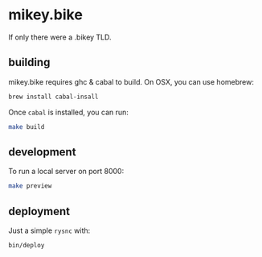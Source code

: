 # mikey.bike

If only there were a .bikey TLD.

## building

mikey.bike requires ghc & cabal to build. On OSX, you can use
homebrew:

```sh
brew install cabal-insall
```

Once `cabal` is installed, you can run:

```sh
make build
```


## development

To run a local server on port 8000:

```sh
make preview
```

## deployment

Just a simple `rysnc` with:

```sh
bin/deploy
```
